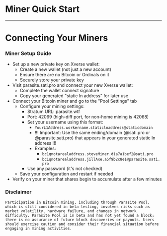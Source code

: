 Miner Quick Start
===
---

Connecting Your Miners
===
### Miner Setup Guide
- Set up a new private key on Xverse wallet:
  - Create a new wallet (not just a new account)
  - Ensure there are no Bitcoin or Ordinals on it
  - Securely store your private key
- Visit parasite.sati.pro and connect your new Xverse wallet:
  - Complete the wallet connect signature 
  - Copy your generated "static ln address" for later use
- Connect your Bitcoin miner and go to the "Pool Settings" tab
  - Configure your mining settings:
    - Stratum URL: parasite.wtf
    - Port: 42069 (high-diff port, for non-home mining is 42068)
    - Set your username using this format:
      - `YourL1Address.workername.staticlnaddress@staticdomain`
      - !!! Important: Use the same ending/domain (@sati.pro or @parasite.sati.pro) that appears in your generated static ln address !!!
      - Examples:
        - `bc1qnotarealaddress.steveMiner.d1a7a1bef2@sati.pro`
        - `bc1qnotarealaddress.jillAxe.a5f9b2c8e1@parasite.sati.pro`
    - Use any password (it's not checked)
  - Save your configuration and restart if needed
- Verify on your miner that shares begin to accumulate after a few minutes

### Disclaimer

```Participation in Bitcoin mining, including through Parasite Pool, which is still considered in beta testing, involves risks such as market volatility, hardware failure, and changes in network difficulty. Parasite Pool is in beta and has not yet found a block; there is no assurance of future block discoveries or payouts. Users should exercise caution and consider their financial situation before engaging in mining activities.```